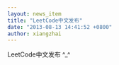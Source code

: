 ```yaml
---
layout: news_item
title: "LeetCode中文发布"
date: "2013-08-13 14:41:52 +0800"
author: xiangzhai
---
```


LeetCode中文发布 ^_^
